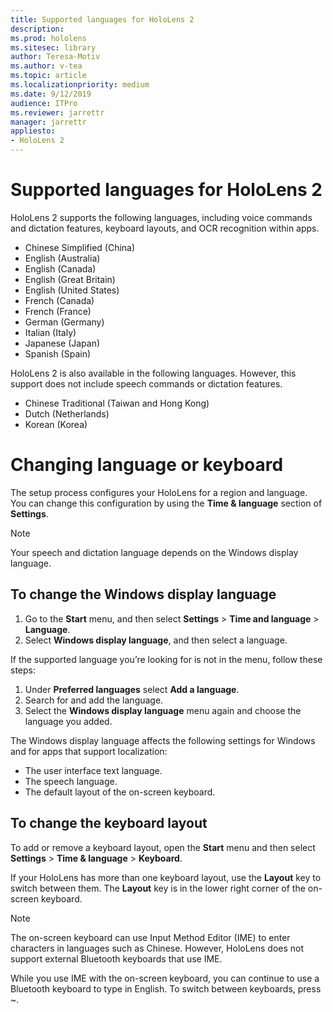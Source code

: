 ```yaml
---
title: Supported languages for HoloLens 2
description: 
ms.prod: hololens
ms.sitesec: library
author: Teresa-Motiv
ms.author: v-tea
ms.topic: article
ms.localizationpriority: medium
ms.date: 9/12/2019
audience: ITPro
ms.reviewer: jarrettr
manager: jarrettr
appliesto:
- HoloLens 2
---
```


# Supported languages for HoloLens 2

HoloLens 2 supports the following languages, including voice commands and dictation features, keyboard layouts, and OCR recognition within apps.

- Chinese Simplified (China)
- English (Australia)
- English (Canada)
- English (Great Britain)
- English (United States)
- French (Canada)
- French (France)
- German (Germany)
- Italian (Italy)
- Japanese (Japan)
- Spanish (Spain)

HoloLens 2 is also available in the following languages. However, this support does not include speech commands or dictation features.

- Chinese Traditional (Taiwan and Hong Kong)
- Dutch (Netherlands)
- Korean (Korea)

# Changing language or keyboard

The setup process configures your HoloLens for a region and language. You can change this configuration by using the **Time & language** section of **Settings**.

> [!NOTE]
> Your speech and dictation language depends on the Windows display language.

## To change the Windows display language

1. Go to the **Start** menu, and then select **Settings** > **Time and language** > **Language**.
2. Select **Windows display language**, and then select a language.  

If the supported language you’re looking for is not in the menu, follow these steps: 

1. Under **Preferred languages** select **Add a language**. 
2. Search for and add the language.
3. Select the **Windows display language** menu again and choose the language you added.

The Windows display language affects the following settings for Windows and for apps that support localization:

- The user interface text language.
- The speech language.
- The default layout of the on-screen keyboard.

## To change the keyboard layout

To add or remove a keyboard layout, open the **Start** menu and then select **Settings** > **Time & language** > **Keyboard**.

If your HoloLens has more than one keyboard layout, use the **Layout** key to switch between them. The **Layout** key is in the lower right corner of the on-screen keyboard.

> [!NOTE]
> The on-screen keyboard can use Input Method Editor (IME) to enter characters in languages such as Chinese. However, HoloLens does not support external Bluetooth keyboards that use IME.
> 
> While you use IME with the on-screen keyboard, you can continue to use a Bluetooth keyboard to type in English. To switch between keyboards, press ~.
